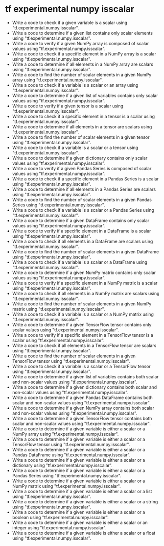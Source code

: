 # tf experimental numpy isscalar

- Write a code to check if a given variable is a scalar using "tf.experimental.numpy.isscalar".
- Write a code to determine if a given list contains only scalar elements using "tf.experimental.numpy.isscalar".
- Write a code to verify if a given NumPy array is composed of scalar values using "tf.experimental.numpy.isscalar".
- Write a code to check if a specific element in a NumPy array is a scalar using "tf.experimental.numpy.isscalar".
- Write a code to determine if all elements in a NumPy array are scalars using "tf.experimental.numpy.isscalar".
- Write a code to find the number of scalar elements in a given NumPy array using "tf.experimental.numpy.isscalar".
- Write a code to check if a variable is a scalar or an array using "tf.experimental.numpy.isscalar".
- Write a code to determine if a given list of variables contains only scalar values using "tf.experimental.numpy.isscalar".
- Write a code to verify if a given tensor is a scalar using "tf.experimental.numpy.isscalar".
- Write a code to check if a specific element in a tensor is a scalar using "tf.experimental.numpy.isscalar".
- Write a code to determine if all elements in a tensor are scalars using "tf.experimental.numpy.isscalar".
- Write a code to find the number of scalar elements in a given tensor using "tf.experimental.numpy.isscalar".
- Write a code to check if a variable is a scalar or a tensor using "tf.experimental.numpy.isscalar".
- Write a code to determine if a given dictionary contains only scalar values using "tf.experimental.numpy.isscalar".
- Write a code to verify if a given Pandas Series is composed of scalar values using "tf.experimental.numpy.isscalar".
- Write a code to check if a specific element in a Pandas Series is a scalar using "tf.experimental.numpy.isscalar".
- Write a code to determine if all elements in a Pandas Series are scalars using "tf.experimental.numpy.isscalar".
- Write a code to find the number of scalar elements in a given Pandas Series using "tf.experimental.numpy.isscalar".
- Write a code to check if a variable is a scalar or a Pandas Series using "tf.experimental.numpy.isscalar".
- Write a code to determine if a given DataFrame contains only scalar values using "tf.experimental.numpy.isscalar".
- Write a code to verify if a specific element in a DataFrame is a scalar using "tf.experimental.numpy.isscalar".
- Write a code to check if all elements in a DataFrame are scalars using "tf.experimental.numpy.isscalar".
- Write a code to find the number of scalar elements in a given DataFrame using "tf.experimental.numpy.isscalar".
- Write a code to check if a variable is a scalar or a DataFrame using "tf.experimental.numpy.isscalar".
- Write a code to determine if a given NumPy matrix contains only scalar values using "tf.experimental.numpy.isscalar".
- Write a code to verify if a specific element in a NumPy matrix is a scalar using "tf.experimental.numpy.isscalar".
- Write a code to check if all elements in a NumPy matrix are scalars using "tf.experimental.numpy.isscalar".
- Write a code to find the number of scalar elements in a given NumPy matrix using "tf.experimental.numpy.isscalar".
- Write a code to check if a variable is a scalar or a NumPy matrix using "tf.experimental.numpy.isscalar".
- Write a code to determine if a given TensorFlow tensor contains only scalar values using "tf.experimental.numpy.isscalar".
- Write a code to verify if a specific element in a TensorFlow tensor is a scalar using "tf.experimental.numpy.isscalar".
- Write a code to check if all elements in a TensorFlow tensor are scalars using "tf.experimental.numpy.isscalar".
- Write a code to find the number of scalar elements in a given TensorFlow tensor using "tf.experimental.numpy.isscalar".
- Write a code to check if a variable is a scalar or a TensorFlow tensor using "tf.experimental.numpy.isscalar".
- Write a code to determine if a given list of variables contains both scalar and non-scalar values using "tf.experimental.numpy.isscalar".
- Write a code to determine if a given dictionary contains both scalar and non-scalar values using "tf.experimental.numpy.isscalar".
- Write a code to determine if a given Pandas DataFrame contains both scalar and non-scalar values using "tf.experimental.numpy.isscalar".
- Write a code to determine if a given NumPy array contains both scalar and non-scalar values using "tf.experimental.numpy.isscalar".
- Write a code to determine if a given TensorFlow tensor contains both scalar and non-scalar values using "tf.experimental.numpy.isscalar".
- Write a code to determine if a given variable is either a scalar or a NumPy array using "tf.experimental.numpy.isscalar".
- Write a code to determine if a given variable is either a scalar or a TensorFlow tensor using "tf.experimental.numpy.isscalar".
- Write a code to determine if a given variable is either a scalar or a Pandas DataFrame using "tf.experimental.numpy.isscalar".
- Write a code to determine if a given variable is either a scalar or a dictionary using "tf.experimental.numpy.isscalar".
- Write a code to determine if a given variable is either a scalar or a Pandas Series using "tf.experimental.numpy.isscalar".
- Write a code to determine if a given variable is either a scalar or a NumPy matrix using "tf.experimental.numpy.isscalar".
- Write a code to determine if a given variable is either a scalar or a list using "tf.experimental.numpy.isscalar".
- Write a code to determine if a given variable is either a scalar or a string using "tf.experimental.numpy.isscalar".
- Write a code to determine if a given variable is either a scalar or a boolean using "tf.experimental.numpy.isscalar".
- Write a code to determine if a given variable is either a scalar or an integer using "tf.experimental.numpy.isscalar".
- Write a code to determine if a given variable is either a scalar or a float using "tf.experimental.numpy.isscalar".